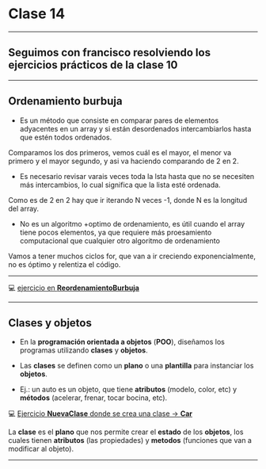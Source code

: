 # Clase 14

---

## Seguimos con francisco resolviendo los ejercicios prácticos de la clase 10

---

## Ordenamiento burbuja 

   * Es un método que consiste en comparar pares de elementos adyacentes en un array y si están desordenados intercambiarlos hasta que estén todos ordenados.

Comparamos los dos primeros, vemos cuál es el mayor, el menor va primero y el mayor segundo, y asi va haciendo comparando de 2 en 2.


   * Es necesario revisar varais veces toda la lsta hasta que no se necesiten más intercambios, lo cual significa que la lista esté ordenada.
   
Como es de 2 en 2 hay que ir iterando N veces -1, donde N es la longitud del array.

   * No es un algoritmo +optimo de ordenamiento, es útil cuando el array tiene pocos elementos, ya que requiere más proesamiento computacional que cualquier otro algoritmo de ordenamiento

Vamos a tener muchos ciclos for, que van a ir creciendo exponencialmente, no es óptimo y relentiza el código.

---

:computer: [ejercicio en **ReordenamientoBurbuja**](https://github.com/eugenia1984/diploUTNVM-PoloTIC-SiliconMisiones-Java/tree/main/utnvillamaria/clase14/ReordenamientoBurbuja)


---

## Clases y objetos

   * En la **programación orientada a objetos** (**POO**), diseñamos los programas utilizando **clases** y **objetos**.
   
   * Las **clases** se definen como un **plano** o una **plantilla** para instanciar los **objetos**.
   
   * Ej.: un auto es un objeto, que tiene **atributos** (modelo, color, etc) y **métodos** (acelerar, frenar, tocar bocina, etc).

:computer: [Ejercicio **NuevaClase** donde se crea una clase -> **Car**]()


La **clase** es el **plano** que nos permite crear el **estado** de los **objetos**, los cuales tienen **atributos** (las propiedades) y **metodos** (funciones que van a modificar al objeto).

---
